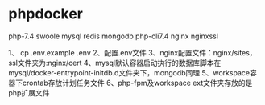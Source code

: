 # phpdocker
php-7.4 swoole mysql redis mongodb php-cli7.4 nginx nginxssl

1、 cp .env.example .env
2、配置.env文件
3、nginx配置文件：nginx/sites，ssl文件夹为:nginx/cert
4、mysql默认容器启动执行的数据库脚本在 mysql/docker-entrypoint-initdb.d文件夹下，mongodb同理
5、workspace容器下crontab存放计划任务文件
6、php-fpm及workspace ext文件夹存放的是php扩展文件
